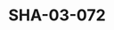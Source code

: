 ---
pid: SHA-03-072
title: SHA-03-072
language: ar
collection: شرحبيل احمد
original_label: 
rights: شرحبيل احمد
location_of_original: شرحبيل احمد
photographer_or_studio: مركز الثقافة الفرنسية الخرطوم
scanned_from: photograph 10.2 by 15
_date: 2000s
location: الخرطوم، مركز الثقافة الفرنسية
description: شرحبيل احمد محمد وردي والوزير عبد الباصل
additional_notes: 
permission_display: 'yes'
on_server: 'no'
on_website: 'no'
permalink: /archive/ar/sha-03-072.html
layout: photo-page
---